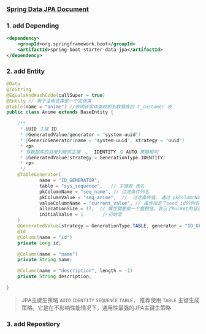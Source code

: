 ### [Spring Data JPA Document](https://spring.io/projects/spring-data-jpa)
### 1. add Depending
```xml
<dependency>
    <groupId>org.springframework.boot</groupId>
    <artifactId>spring-boot-starter-data-jpa</artifactId>
</dependency>
```
### 2. add Entity
```java
@Data
@ToString
@EqualsAndHashCode(callSuper = true)
@Entity // 用于注明该类是一个实体类
@Table(name = "anime") //表明该实体类映射到数据库的 t_customer 表
public class Anime extends BaseEntity {

    /**
     * UUID 主键 ID
     * @GeneratedValue(generator = "system-uuid")
     * @GenericGenerator(name = "system-uuid", strategy = "uuid")
     * <p>
     * 有数据库的自增列提供主键  ,  IDENTITY 与 AUTO 策略相同
     * @GeneratedValue(strategy = GenerationType.IDENTITY)
     * <p>
     */
    @TableGenerator(
            name = "ID_GENERATOR",
            table = "sys_sequence",   // 主键表 表名
            pkColumnName = "seq_name", // 过滤条件列名
            pkColumnValue = "seq_anime",  //  过滤条件值. 通过 pkColumnName pkColumnValue 确定具体的行
            valueColumnName = "current_value", // 属性指定了seed_id的列名 ,  规定了这一列必须是数值型（int,long等）
            allocationSize = 17,  // 属性需要赋一个整数值。表示了bucket的容量。其默认值为50
            initialValue = 1       //初始值
    )
    @GeneratedValue(strategy = GenerationType.TABLE, generator = "ID_GENERATOR")
    @Id
    @Column(name = "id")
    private Long id;

    @Column(name = "name")
    private String name;

    @Column(name = "description", length = -1)
    private String description;

}
```
> JPA主键生策略 `AUTO` `IDENTITY` `SEQUENCE` `TABLE`，
>  推荐使用 `TABLE` 主键生成策略。它是在不影响性能情况下，通用性最强的JPA主键生策略

### 3. add Repostiory
```java

```